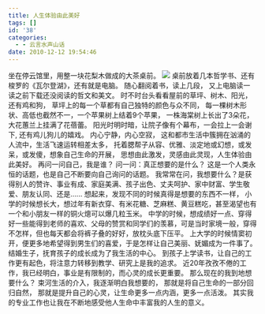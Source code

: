 ```yaml
---
title: 人生体验由此美好
tags: []
id: '38'
categories:
  - - 云言水声山话
date: 2010-12-12 19:54:46
---
```


坐在停云馆里，用整一块花梨木做成的大茶桌前。 [![](http://static13.photo.sina.com.cn/bmiddle/61242da7x761a0163ac5c&690)](http://blog.photo.sina.com.cn/showpic.html#url=http://static13.photo.sina.com.cn/orignal/61242da7x761a0163ac5c&690) 桌前放着几本哲学书、还有梭罗的《瓦尔登湖》，还有就是电脑。 随心翻阅着书，读上几段， 又上电脑读一读之前下载还没阅读的哲文和美文。 时不时台头看看屋前的草坪、树木、阳光，还有鸡和狗， 草坪上的每一个草都有自己独特的颜色与众不同， 每一棵树木形状、高低也截然不一，一个苹果树上结着9个苹果， 一株海棠树上长出了3朵花，大花蕙兰上挂满了花蓓蕾。 阳光时明时暗，让院子像有个幕布，一会拉上一会谢下, 还有鸡儿狗儿的嬉戏。 内心宁静，内心空寂， 这和都市生活中簇拥在汹涌的人流中，生活飞速运转相差太多， 托着腮帮子从容、优雅、淡定地或幻想，或发呆，或发傻，想象自己生命的开展， 思想由此激发，灵感由此灵现，人生体验由此美好。 再问一问自己，我是谁？ 问一问：真正想要的是什么？ 这是一个人类永恒的话题，也是自己不断要向自己询问的话题。 我常常在问，我想要什么？是获得别人的赞许、事业有成、家庭美满、孩子出色、丈夫呵护、家中财富、学生敬爱、朋友认同、还是...... 想起来，发现不同的时候真得是想要的东西不一样， 小学的时候想长大，想过年有新衣穿、有米花糖、芝麻糕、黄豆糕吃，甚至渴望也有一个和小朋友一样的铜火熜可以爆几粒玉米。 中学的时候，想成绩好一点、穿得好一些能得到老师的喜欢、父母的赞赏和同学们的羡慕，可是当时家境一般，穿得不怎样，但也每天都会将裤子叠的好好，放枕头底下压平。 上大学的时候情窦初开，便更多地希望得到男生们的喜爱，于是怎样让自己美丽、妩媚成为一件事了。 结婚生子，抚育孩子的成长成为了我生活的中心。 到孩子上学读书，让自己的工作更有起色，将注意力转移到教学、研究上是我的追求。 近20年孜孜不倦的工作，我已经明白，事业是有限制的，而心灵的成长更重要。 那么现在的我到地想要什么？ 束河生活的介入，我逐渐明白我想要的， 那就是将自己生命的一部分回归自然， 那就是提升自己的心灵，让生命更多一点内涵，更多一点活泼。 其实我的专业工作也让我在不断地感受他人生命中丰富我的人生的意义。